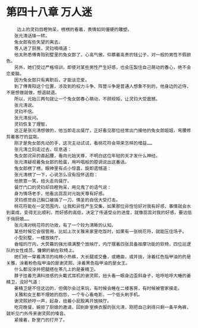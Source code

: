 # 第四十八章 万人迷
        边上的灵钧目瞪狗呆，楞楞的看着，表情如同僵硬的雕塑。
       张元清话锋一转。
       兔女郎有些失望的离去。
       等人进了厨房，灵钧喃喃道：
       他太熟悉傅青阳别墅里的兔女郎了，心高气傲，仰慕着高贵的钱公子，对一般的男性不假颜色。
       另外，她们受过严格培训，即使对某些男性产生好感，也会压製住自己萌动的春心，绝不会恋爱脑。
       因为兔女郎只有离职后，才能谈恋爱。
       到了傅青阳这个位置，涉及到的权力斗争、阵营斗争是普通人想象不到的，他身边的近侍，不是想做就做，想退就退。
       所以，元始三两句就让一个兔女郎春心萌动，不顾规矩，让灵钧大受震撼。
       张元清说。
       灵钧不信。
       张元清反问。
       灵钧恢复了理智，
       这正是张元清想做的，他当即走出餐厅，正好看见那位经常出门接他的兔女郎姐姐，弯腰修剪着客厅的盆栽。
       刚才是免女郎先动的手，这次主动试试，看桃花符会带来怎样的增益……
       张元清立刻走过去，叹息道：
       兔女郎诧异的直起腰，看向元始天尊，不明白这位年轻的天才发什么神经。
       张元清疑视着兔女郎的脸蛋，用吟唱般的腔调说出这番话。
       兔女郎楞了楞，眼神里有点小惊喜，旋即遗憾道：
       张元清楞了一下，心说怎么没有投怀送抱：
       他款意一笑，扭头走向餐厅。
       餐厅门口的灵钧却目瞪狗呆，用见鬼了的语气说：
       身为情场老手，他看出蕊蕊对元始天尊有好感。
       灵钧感觉自己胸口被插了一刀，情圣的自信大受打击。
       桃花符能在一定范围内，让我和异性产生交集，如果那位异性恰好对我有好感，事情就会水到渠成，变得无比顺利，而好感的高低，决定了传道受业的进度，就像蕊蕊对我的好感，要远低于俏厨娘……
       张元清对桃花符的功效，有了一个较为清晰的认知。
       某些时候它会很管用，比如上次关雅来家里吃饭时，如果有一张桃花符，就能压住场子。
       小型别墅，一楼放映厅。
       昏暗的厅内，大荧幕的强光填满整个放映厅，内厅摆着四张具备按摩功能的软椅，四位巡逻队的女性成员，慵懒的躺在软椅上。
       她们统一穿着清凉的纯棉小热裤，大长腿或交叠，或蜷曲，或并拢，涂着红色指甲油的的是关雅，涂着粉色指甲油的是谢灵熙，涂着黑色指甲油的是女王。
       什么都没涂并把腿搭在茶几上的是姜精卫。
       脖子挂着充满科技感的头戴式耳机的谢灵熙，扭头看一眼身边歪斜身子，哈呼哈呼大睡的姜精卫，没好气道：
       姜精卫是不住这边的，但偶尔会过来玩，有时候会睡在二楼客房，有时候被管家接走。
       关雅和女王都不理她的抱怨，一个专心看电影，一个低头刷手机。
       谢灵熙娇哼一声，起身，扭着小屁股离开放映厅。
       吃完晚餐，婉拒了厨娘的邀请，回到卧室换衣服的张元清，刚把自己剥得只剩一条平角裤，就听见门外传来谢灵熙的嗓音。
       紧接着，卧室门的打开了。